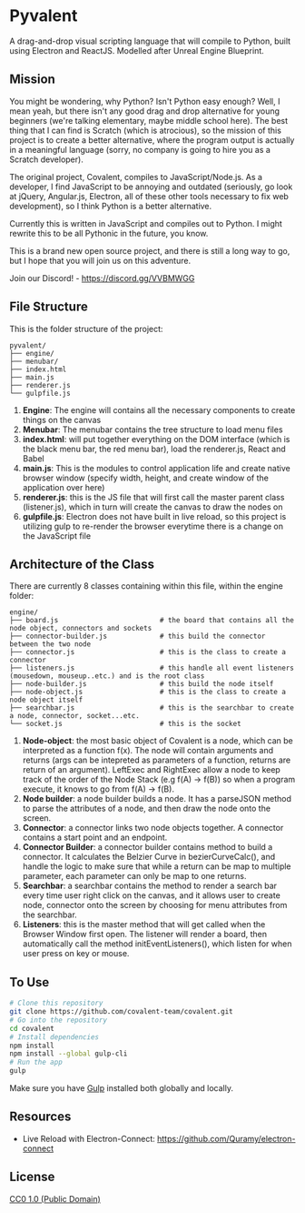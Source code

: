# Pyvalent

A drag-and-drop visual scripting language that will compile to Python, built using Electron and ReactJS. 
Modelled after Unreal Engine Blueprint. 

## Mission

You might be wondering, why Python? Isn't Python easy enough? Well, I mean yeah, but there isn't any good drag and drop alternative for young beginners (we're talking elementary, maybe middle school here). The best thing that I can find is Scratch (which is atrocious), so the mission of this project is to create a better alternative, where the program output is actually in a meaningful language (sorry, no company is going to hire you as a Scratch developer). 

The original project, Covalent, compiles to JavaScript/Node.js. As a developer, I find JavaScript to be annoying and outdated (seriously, go look at jQuery, Angular.js, Electron, all of these other tools necessary to fix web development), so I think Python is a better alternative.

Currently this is written in JavaScript and compiles out to Python. I might rewrite this to be all Pythonic in the future, you know.

This is a brand new open source project, and there is still a long way to go, but I hope that you will join us on this adventure.

Join our Discord! - https://discord.gg/VVBMWGG

## File Structure 
This is the folder structure of the project: 

    pyvalent/
    ├── engine/                       
    ├── menubar/
    ├── index.html 
    ├── main.js 
    ├── renderer.js  
    └── gulpfile.js    
    
  1. **Engine**: The engine will contains all the necessary components to create things on the canvas 
  2. **Menubar**: The menubar contains the tree structure to load menu files 
  3. **index.html**: will put together everything on the DOM interface (which is the black menu bar, the red menu bar), load the renderer.js, React and Babel 
  4. **main.js**: This is the modules to control application life and create native browser window (specify width, height, and create window of the application over here)
  5. **renderer.js**: this is the JS file that will first call the master parent class (listener.js), which in turn will create the canvas to draw the nodes on 
  6. **gulpfile.js**: Electron does not have built in live reload, so this project is utilizing gulp to re-render the browser everytime there is a change on the JavaScript file 


     

## Architecture of the Class 
There are currently 8 classes containing within this file, within the engine folder:  

    engine/
    ├── board.js                         # the board that contains all the node object, connectors and sockets 
    ├── connector-builder.js             # this build the connector between the two node 
    ├── connector.js                     # this is the class to create a connector 
    ├── listeners.js                     # this handle all event listeners (mousedown, mouseup..etc.) and is the root class 
    ├── node-builder.js                  # this build the node itself             
    ├── node-object.js                   # this is the class to create a node object itself 
    ├── searchbar.js                     # this is the searchbar to create a node, connector, socket...etc. 
    └── socket.js                        # this is the socket 
    
   
  1. **Node-object**: the most basic object of Covalent is a node, which can be interpreted as a function f(x). The node will contain arguments and returns (args can be intepreted as parameters of a function, returns are return of an argument). LeftExec and RightExec allow a node to keep track of the order of the Node Stack (e.g f(A) -> f(B)) so when a program execute, it knows to go from f(A) -> f(B). 
  2. **Node builder**: a node builder builds a node. It has a parseJSON method to parse the attributes of a node, and then draw the node onto the screen. 
  3. **Connector**: a connector links two node objects together. A connector contains a start point and an endpoint. 
  4. **Connector Builder**: a connector builder contains method to build a connector. It calculates the Belzier Curve in bezierCurveCalc(), and handle the logic to make sure that while a return can be map to multiple parameter, each parameter can only be map to one returns. 
  5. **Searchbar**: a searchbar contains the method to render a search bar every time user right click on the canvas, and it allows user to create node, connector onto the screen by choosing for menu attributes from the searchbar.
  6. **Listeners**: this is the master method that will get called when the Browser Window first open. The listener will render a board, then automatically call the method initEventListeners(), which listen for when user press on key or mouse. 

## To Use
```bash
# Clone this repository
git clone https://github.com/covalent-team/covalent.git 
# Go into the repository
cd covalent 
# Install dependencies
npm install 
npm install --global gulp-cli 
# Run the app
gulp 
```
Make sure you have [Gulp](https://github.com/gulpjs/gulp/blob/v3.9.1/docs/getting-started.md) installed both globally and locally. 

## Resources 
- Live Reload with Electron-Connect: https://github.com/Quramy/electron-connect  


## License

[CC0 1.0 (Public Domain)](LICENSE.md)
